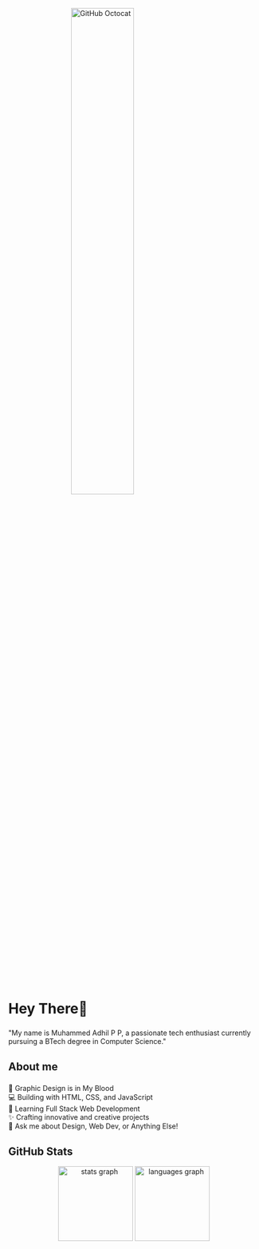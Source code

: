 <img src="https://avatars.githubusercontent.com/u/18315530?s=400&v=4" 
     width="50%" 
     height="auto" 
     style="display: block; margin: 0 auto;" 
     alt="GitHub Octocat"/>

<h1 align="left"> Hey There👋 </h1>

###

<p align="left">"My name is Muhammed Adhil P P, a passionate tech enthusiast currently pursuing a BTech degree in Computer Science."</p>

###

<h2 align="left">About me</h2>

###

<p align="left">🎨 Graphic Design is in My Blood<br>
💻 Building with HTML, CSS, and JavaScript<br>
🌱 Learning Full Stack Web Development<br>
✨ Crafting innovative and creative projects<br>
💬 Ask me about Design, Web Dev, or Anything Else!<br>

###

###
<div align="center">
  <h2 align="left">GitHub Stats</h2>
  <img src="https://github-readme-stats.vercel.app/api?username=muhammedadhilpp&hide_title=false&hide_rank=false&show_icons=true&include_all_commits=true&count_private=true&disable_animations=false&theme=dracula&locale=en&hide_border=false&order=1" height="150" alt="stats graph"  />
  <img src="https://github-readme-stats.vercel.app/api/top-langs?username=manikalizroy&locale=en&hide_title=false&layout=compact&card_width=320&langs_count=5&theme=dracula&hide_border=false&order=2" height="150" alt="languages graph"  />
</div>

###
